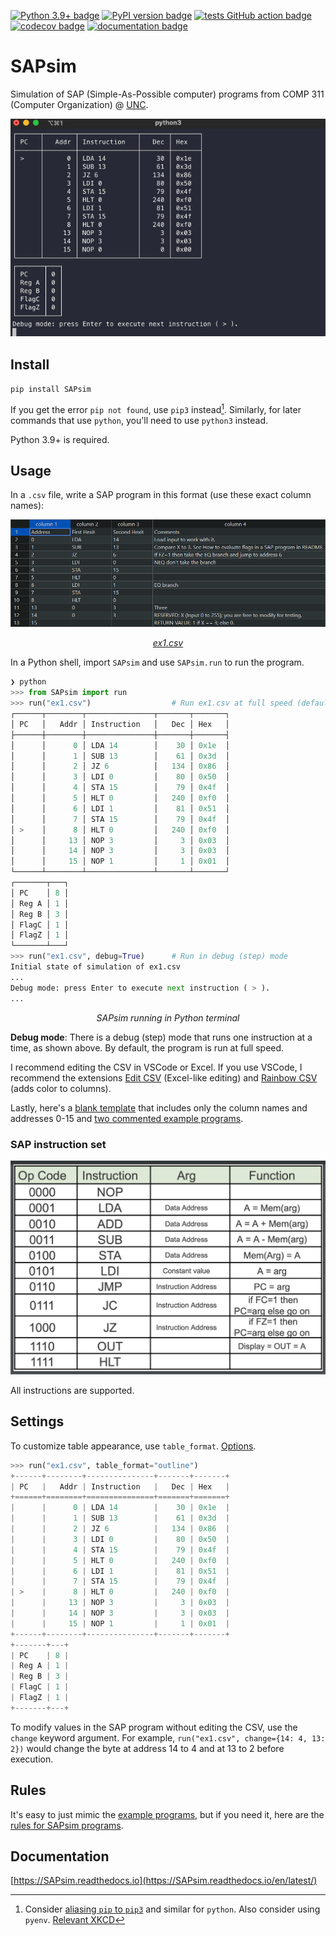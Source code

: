 [![Python 3.9+ badge](https://img.shields.io/badge/python-3.9+-blue.svg)](https://www.python.org/downloads/) [![PyPI version badge](https://badge.fury.io/py/SAPsim.svg)](https://pypi.org/project/SAPsim/) [![tests GitHub action badge](https://github.com/jesse-wei/SAPsim/actions/workflows/tests.yml/badge.svg)](https://github.com/jesse-wei/SAPsim/actions/workflows/tests.yml) [![codecov badge](https://codecov.io/github/jesse-wei/SAPsim/branch/main/graph/badge.svg?token=RS7QI9QVKU)](https://codecov.io/github/jesse-wei/SAPsim) [![documentation badge](https://readthedocs.org/projects/sapsim/badge/?version=latest)](https://SAPsim.readthedocs.io/en/latest/)

# SAPsim

Simulation of SAP (Simple-As-Possible computer) programs from COMP 311 (Computer Organization) @ [UNC](https://unc.edu).

<p align="center">
    <img src="https://raw.githubusercontent.com/jesse-wei/SAPsim/main/docs/_static/SAPsim_demo.gif" alt="SAPsim demo">
</p>

## Install

`pip install SAPsim`

If you get the error `pip not found`, use `pip3` instead[^alias]. Similarly, for later commands that use `python`, you'll need to use `python3` instead.

Python 3.9+ is required.

[^alias]: Consider [aliasing `pip` to `pip3`](https://stackoverflow.com/a/44455078) and similar for `python`. Also consider using `pyenv`. [Relevant XKCD](https://opensource.com/sites/default/files/uploads/python_environment_xkcd.png)

## Usage

In a `.csv` file, write a SAP program in this format (use these exact column names):

<p align="center">
    <img src="https://raw.githubusercontent.com/jesse-wei/SAPsim/main/docs/_static/ex1.jpg" alt="Screenshot of ex1.csv in VSCode Edit CSV">
</p>
<p align="center">
    <em><a href="https://github.com/jesse-wei/SAPsim/blob/main/tests/public_prog/ex1.csv">ex1.csv</a></em>
</p>

In a Python shell, import `SAPsim` and use `SAPsim.run` to run the program.

```py
❯ python
>>> from SAPsim import run
>>> run("ex1.csv")                  # Run ex1.csv at full speed (default)
┌──────┬────────┬───────────────┬───────┬───────┐
│ PC   │   Addr │ Instruction   │   Dec │ Hex   │
├──────┼────────┼───────────────┼───────┼───────┤
│      │      0 │ LDA 14        │    30 │ 0x1e  │
│      │      1 │ SUB 13        │    61 │ 0x3d  │
│      │      2 │ JZ 6          │   134 │ 0x86  │
│      │      3 │ LDI 0         │    80 │ 0x50  │
│      │      4 │ STA 15        │    79 │ 0x4f  │
│      │      5 │ HLT 0         │   240 │ 0xf0  │
│      │      6 │ LDI 1         │    81 │ 0x51  │
│      │      7 │ STA 15        │    79 │ 0x4f  │
│ >    │      8 │ HLT 0         │   240 │ 0xf0  │
│      │     13 │ NOP 3         │     3 │ 0x03  │
│      │     14 │ NOP 3         │     3 │ 0x03  │
│      │     15 │ NOP 1         │     1 │ 0x01  │
└──────┴────────┴───────────────┴───────┴───────┘
┌───────┬───┐
│ PC    │ 8 │
│ Reg A │ 1 │
│ Reg B │ 3 │
│ FlagC │ 1 │
│ FlagZ │ 1 │
└───────┴───┘
>>> run("ex1.csv", debug=True)      # Run in debug (step) mode
Initial state of simulation of ex1.csv
...
Debug mode: press Enter to execute next instruction ( > ).
...
```

<p align="center"><em>SAPsim running in Python terminal</em></p>

**Debug mode**: There is a debug (step) mode that runs one instruction at a time, as shown above. By default, the program is run at full speed.

I recommend editing the CSV in VSCode or Excel. If you use VSCode, I recommend the extensions [Edit CSV](https://marketplace.visualstudio.com/items?itemName=janisdd.vscode-edit-csv) (Excel-like editing) and [Rainbow CSV](https://marketplace.visualstudio.com/items?itemName=mechatroner.rainbow-csv) (adds color to columns).

Lastly, here's a [blank template](https://github.com/jesse-wei/SAPsim/blob/main/docs/_static/template.csv) that includes only the column names and addresses 0-15 and [two commented example programs](https://github.com/jesse-wei/SAPsim/tree/main/tests/public_prog).

### SAP instruction set

<p align="center">
    <img src="https://raw.githubusercontent.com/jesse-wei/SAPsim/main/docs/_static/sap_instruction_set.jpg" alt="SAP instruction set">
</p>

All instructions are supported.

## Settings

To customize table appearance, use `table_format`. [Options](https://github.com/astanin/python-tabulate#table-format).

```py
>>> run("ex1.csv", table_format="outline")
+------+--------+---------------+-------+-------+
| PC   |   Addr | Instruction   |   Dec | Hex   |
+======+========+===============+=======+=======+
|      |      0 | LDA 14        |    30 | 0x1e  |
|      |      1 | SUB 13        |    61 | 0x3d  |
|      |      2 | JZ 6          |   134 | 0x86  |
|      |      3 | LDI 0         |    80 | 0x50  |
|      |      4 | STA 15        |    79 | 0x4f  |
|      |      5 | HLT 0         |   240 | 0xf0  |
|      |      6 | LDI 1         |    81 | 0x51  |
|      |      7 | STA 15        |    79 | 0x4f  |
| >    |      8 | HLT 0         |   240 | 0xf0  |
|      |     13 | NOP 3         |     3 | 0x03  |
|      |     14 | NOP 3         |     3 | 0x03  |
|      |     15 | NOP 1         |     1 | 0x01  |
+------+--------+---------------+-------+-------+
+-------+---+
| PC    | 8 |
| Reg A | 1 |
| Reg B | 3 |
| FlagC | 1 |
| FlagZ | 1 |
+-------+---+
```

To modify values in the SAP program without editing the CSV, use the `change` keyword argument. For example, `run("ex1.csv", change={14: 4, 13: 2})` would change the byte at address 14 to 4 and at 13 to 2 before execution.

## Rules

It's easy to just mimic the [example programs](https://github.com/jesse-wei/SAPsim/tree/main/tests/public_prog), but if you need it, here are the [rules for SAPsim programs](https://SAPsim.readthedocs.io/en/latest/rules.html).

## Documentation

[https://SAPsim.readthedocs.io](https://SAPsim.readthedocs.io/en/latest/)
